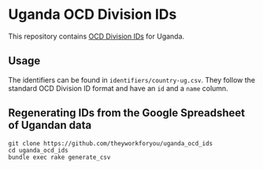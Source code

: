 # Uganda OCD Division IDs

This repository contains [OCD Division IDs](http://opencivicdata.readthedocs.org/en/latest/proposals/0002.html) for Uganda.

## Usage

The identifiers can be found in `identifiers/country-ug.csv`. They follow the standard OCD Division ID format and have an `id` and a `name` column.

## Regenerating IDs from the Google Spreadsheet of Ugandan data

    git clone https://github.com/theyworkforyou/uganda_ocd_ids
    cd uganda_ocd_ids
    bundle exec rake generate_csv
